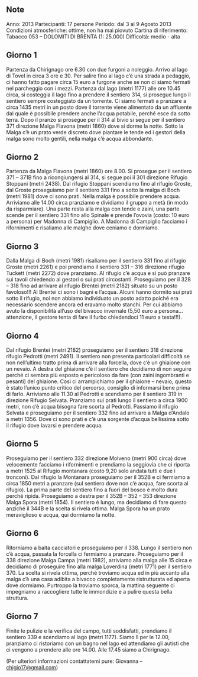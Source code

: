 <!-- 
.. link: 
.. description: 
.. tags: 
.. date: 2013/08/25 21:41:27
.. title: Dolomiti di Brenta (Lago di Tovel)
.. slug: dolomiti-di-brenta-lago-di-tovel
-->

## Note

Anno: 2013
Partecipanti: 17 persone
Periodo: dal 3 al 9 Agosto 2013
Condizioni atmosferiche: ottime, non ha mai piovuto
Cartina di riferimento: Tabacco 053 – DOLOMITI DI BRENTA (1: 25.000)
Difficoltà: medio - alta

## Giorno 1

Partenza da Chirignago ore 6.30 con due furgoni a noleggio. Arrivo al lago di Tovel in circa 3 ore e 30. Per salire fino al lago c’è una strada a pedaggio, ci hanno fatto pagare circa 15 euro a furgone anche se non ci siamo fermati nel parcheggio con i mezzi. Partenza dal lago (metri 1177)  alle ore 10.45 circa, si costeggia il lago fino a prendere il sentiero 314, si prosegue lungo il sentiero sempre costeggiato da un torrente. Ci siamo fermati a pranzare a circa 1435 metri in un posto dove il torrente viene alimentato da un affluente dal quale è possibile prendere anche l’acqua potabile, perché esce da sotto terra. Dopo il pranzo si prosegue per il 314 al bivio si segue per il sentiero 371 direzione Malga Flavona (metri 1860) dove si dorme la notte. Sotto la Malga c’è un prato verde discreto dove piantare le tende ed i gestori della malga sono molto gentili, nella malga c’è acqua abbondante.

## Giorno 2

Partenza da Malga Flavona (metri 1860) ore 8.00. Si prosegue per il sentiero 371 – 371B fino a ricongiungersi al 314, si segue poi il 301 direzione Rifugio Stoppani (metri 2438). Dal rifugio Stoppani scendiamo fino al rifugio Groste, dal Groste proseguiamo per il sentiero 331 fino a sotto la malga di Boch (metri 1981) dove ci sono prati. Nella malga è possibile prendere acqua. Arriviamo alle 14.00 circa pranziamo e dividiamo il gruppo a metà (in modo da risparmiare). Una parte resta alla malga con tende e zaini, una parte scende per il sentiero 331 fino allo Spinale e prende l’ovovia (costo: 10 euro a persona) per Madonna di Campiglio. A Madonna di Campiglio facciamo i rifornimenti e risaliamo alle malghe dove ceniamo e dormiamo.

## Giorno 3


Dalla Malga di Boch (metri 1981) risaliamo per il sentiero 331 fino al rifugio Groste (metri 2261) e poi prendiamo il sentiero 331 – 316 direzione rifugio Tuckett (metri 2272) dove pranziamo. Al rifugio c’è acqua e si può pranzare sui tavoli chiedendo ai gestori o sui prati circostanti. Proseguiamo per il 328 – 318 fino ad arrivare al rifugio Brentei (metri 2182) situato su un posto favoloso!!! Al Brentei ci sono i bagni e l’acqua. Alcuni hanno dormito sui prati sotto il rifugio, noi non abbiamo individuato un posto adatto poiché era necessario scendere ancora ed eravamo molto stanchi. Per cui abbiamo avuto la disponibilità all’uso del bivacco invernale (5,50 euro a persona…attenzione, il gestore tenta di fare il furbo chiedendoci 11 euro a testa!!!).

## Giorno 4

Dal rifugio Brentei (metri 2182) proseguiamo per il sentiero 318 direzione rifugio Pedrotti (metri 2491).  Il sentiero non presenta particolari difficoltà se non nell’ultimo tratto prima di arrivare alla forcella, dove c’è un ghiaione con un nevaio. A destra del ghiaione c’è il sentiero che decidiamo di non seguire perché ci sembra più esposto e pericoloso da fare (con zaini ingombranti e pesanti) del ghiaione. Così ci arrampichiamo per il ghiaione – nevaio, questo è stato l’unico punto critico del percorso, consiglio di informarsi bene prima di farlo. Arriviamo alle 11.30 al Pedrotti e scendiamo per il sentiero 319 in direzione Rifugio Selvata. Pranziamo sui prati lungo il sentiero a circa 1900 metri, non c’è acqua bisogna fare scorta al Pedrotti. Passiamo il rifugio Selvata e proseguiamo per il sentiero 332 fino ad arrivare a Malga d’Andalo a metri 1356. Dove ci sono prati e c’è una sorgente d’acqua bellissima sotto il rifugio dove lavarsi e prendere acqua. 

## Giorno 5

Proseguiamo per il sentiero 332 direzione Molveno (metri 900 circa) dove velocemente facciamo i rifornimenti e prendiamo la seggiovia che ci riporta a metri 1525 al Rifugio montanara (costo 9,20 solo andata tutti e due i tronconi). Dal rifugio la Montanara proseguiamo per il 352B e ci fermiamo a circa 1850 metri a pranzare (sul sentiero dove non c’è acqua, fare scorta al rifugio). La prima parte del sentiero fino a fuori del bosco è molto dura perché ripida. Proseguiamo a destra per il 352B – 352 – 353 direzione Malga Spora (metri 1854). Il sentiero è lungo, ma decidiamo di fare questo anziché il 344B e la scelta si rivela ottima. Malga Spora ha un prato meraviglioso e acqua, qui dormiamo la notte.

## Giorno 6

Ritorniamo a baita cacciatori e proseguiamo per il 338. Lungo il sentiero non c’è acqua, passata la forcella ci fermiamo a pranzare. Proseguiamo per il 338 direzione Malga Campa (metri 1982), arriviamo alla malga alle 15 circa e decidiamo di proseguire fino alla malga Loverdina (metri 1771) per il sentiero 370. La scelta si rivela ottima, perché troviamo acqua ed in più accanto alla malga c’è una casa adibita a bivacco completamente ristrutturata ed aperta dove dormiamo. Purtroppo la troviamo sporca, la mattina seguente ci impegniamo a raccogliere tutte le immondizie e a pulire questa bella struttura.

## Giorno 7

Finite le pulizie e la verifica del campo, tutti soddisfatti, prendiamo il sentiero 339 e scendiamo al lago (metri 1177). Siamo lì per le 12.00, pranziamo ci ristoriamo con un bagno nel lago ed attendiamo gli autisti che ci vengono a prendere alle ore 14.00. Alle 17.45 siamo a Chirignago.

(Per ulteriori informazioni contattatemi pure: Giovanna – chigio17@gmail.com)
